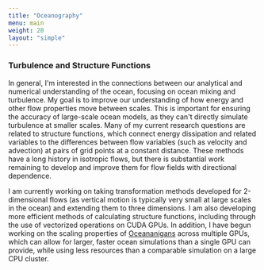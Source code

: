 ```yaml
---
title: "Oceanography"
menu: main
weight: 20
layout: "simple"
---
```


### Turbulence and Structure Functions

In general, I'm interested in the connections between our analytical and numerical 
understanding of the ocean, focusing on ocean mixing and turbulence. 
My goal is to improve our 
understanding of how energy and other flow properties move between scales. This is 
important for ensuring the accuracy of large-scale ocean models, as they can't directly
simulate turbulence at smaller scales. Many of my current research questions are 
related to structure functions, which 
connect energy dissipation and related variables to the differences between flow 
variables (such as velocity and advection) at pairs of grid points at a 
constant distance. These methods have
a long history in isotropic flows, but there is substantial work remaining to develop 
and improve them for flow fields with directional dependence.

I am currently working on taking transformation methods developed for 2-dimensional flows
(as vertical motion is typically very small at large scales in the ocean) and extending 
them to three dimensions. I am also developing more efficient methods of calculating 
structure functions, including through the use of vectorized operations on CUDA GPUs.
In addition, I have begun working on the scaling properties of 
[Oceananigans](https://github.com/CliMA/Oceananigans.jl) across multiple GPUs, which 
can allow for larger, faster ocean simulations than a single GPU can provide, while
using less resources than a comparable simulation on a large CPU cluster.
